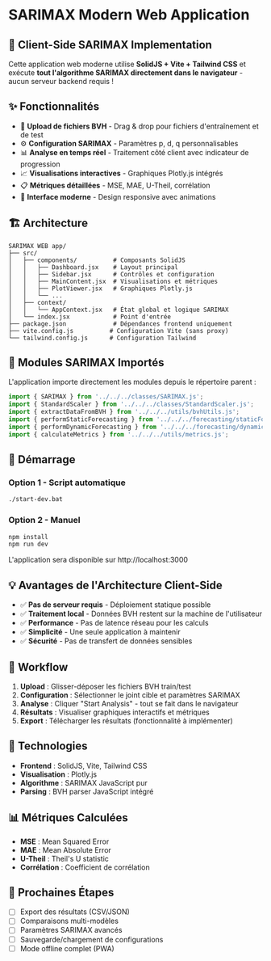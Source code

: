 # SARIMAX Modern Web Application

## 🚀 Client-Side SARIMAX Implementation

Cette application web moderne utilise **SolidJS + Vite + Tailwind CSS** et exécute **tout l'algorithme SARIMAX directement dans le navigateur** - aucun serveur backend requis !

## ✨ Fonctionnalités

- 📁 **Upload de fichiers BVH** - Drag & drop pour fichiers d'entraînement et de test
- ⚙️ **Configuration SARIMAX** - Paramètres p, d, q personnalisables
- 📊 **Analyse en temps réel** - Traitement côté client avec indicateur de progression
- 📈 **Visualisations interactives** - Graphiques Plotly.js intégrés
- 📋 **Métriques détaillées** - MSE, MAE, U-Theil, corrélation
- 🎨 **Interface moderne** - Design responsive avec animations

## 🏗️ Architecture

```
SARIMAX WEB app/
├── src/
│   ├── components/          # Composants SolidJS
│   │   ├── Dashboard.jsx    # Layout principal
│   │   ├── Sidebar.jsx      # Contrôles et configuration
│   │   ├── MainContent.jsx  # Visualisations et métriques
│   │   ├── PlotViewer.jsx   # Graphiques Plotly.js
│   │   └── ...
│   ├── context/
│   │   └── AppContext.jsx   # État global et logique SARIMAX
│   └── index.jsx            # Point d'entrée
├── package.json             # Dépendances frontend uniquement
├── vite.config.js          # Configuration Vite (sans proxy)
└── tailwind.config.js      # Configuration Tailwind
```

## 🔧 Modules SARIMAX Importés

L'application importe directement les modules depuis le répertoire parent :

```javascript
import { SARIMAX } from '../../../classes/SARIMAX.js';
import { StandardScaler } from '../../../classes/StandardScaler.js';
import { extractDataFromBVH } from '../../../utils/bvhUtils.js';
import { performStaticForecasting } from '../../../forecasting/staticForecasting.js';
import { performDynamicForecasting } from '../../../forecasting/dynamicForecasting.js';
import { calculateMetrics } from '../../../utils/metrics.js';
```

## 🚀 Démarrage

### Option 1 - Script automatique
```bash
./start-dev.bat
```

### Option 2 - Manuel
```bash
npm install
npm run dev
```

L'application sera disponible sur http://localhost:3000

## 💡 Avantages de l'Architecture Client-Side

- ✅ **Pas de serveur requis** - Déploiement statique possible
- ✅ **Traitement local** - Données BVH restent sur la machine de l'utilisateur
- ✅ **Performance** - Pas de latence réseau pour les calculs
- ✅ **Simplicité** - Une seule application à maintenir
- ✅ **Sécurité** - Pas de transfert de données sensibles

## 🔄 Workflow

1. **Upload** : Glisser-déposer les fichiers BVH train/test
2. **Configuration** : Sélectionner le joint cible et paramètres SARIMAX
3. **Analyse** : Cliquer "Start Analysis" - tout se fait dans le navigateur
4. **Résultats** : Visualiser graphiques interactifs et métriques
5. **Export** : Télécharger les résultats (fonctionnalité à implémenter)

## 🎯 Technologies

- **Frontend** : SolidJS, Vite, Tailwind CSS
- **Visualisation** : Plotly.js
- **Algorithme** : SARIMAX JavaScript pur
- **Parsing** : BVH parser JavaScript intégré

## 📊 Métriques Calculées

- **MSE** : Mean Squared Error
- **MAE** : Mean Absolute Error  
- **U-Theil** : Theil's U statistic
- **Corrélation** : Coefficient de corrélation

## 🔮 Prochaines Étapes

- [ ] Export des résultats (CSV/JSON)
- [ ] Comparaisons multi-modèles
- [ ] Paramètres SARIMAX avancés
- [ ] Sauvegarde/chargement de configurations
- [ ] Mode offline complet (PWA) 